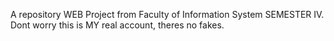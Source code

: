 A repository WEB Project from Faculty of Information System SEMESTER IV.
Dont worry this is MY real account, theres no fakes.
